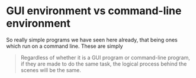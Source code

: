 



# GUI environment vs command-line environment

So really simple programs we have seen here already, that being ones which run on a command line.
These are simply

> Regardless of whether it is a GUI program or command-line program, 
> if they are made to do the same task, the logical process behind the scenes will be the same.